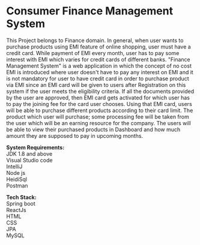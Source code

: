 # Consumer Finance Management System
 
This Project belongs to Finance domain. In general, when user wants to purchase products using EMI feature of online shopping, user must have a credit card. While payment of EMI every month, user has to pay some interest with EMI which varies for credit cards of different banks. "Finance Management System" is a web application in which the concept of no cost EMI is introduced where user doesn't have to pay any interest on EMI and it is not mandatory for user to have credit card in order to purchase product via EMI since an EMI card will be given to users after Registration on this system if the user meets the eligibility criteria. If all the documents provided by the user are approved, then EMI card gets activated for which user has to pay the joining fee for the card user chooses. Using that EMI card, users will be able to purchase different products according to their card limit. The product which user will purchase; some processing fee will be taken from the user which will be an earning resource for the company. The users will be able to view their purchased products in Dashboard and how much amount they are supposed to pay in upcoming months.

**System Requirements:**\
JDK 1.8 and above\
Visual Studio code\
IntelliJ\
Node js\
HeidiSql\
Postman

**Tech Stack:**\
Spring boot\
ReactJs\
HTML\
CSS\
JPA\
MySQL
